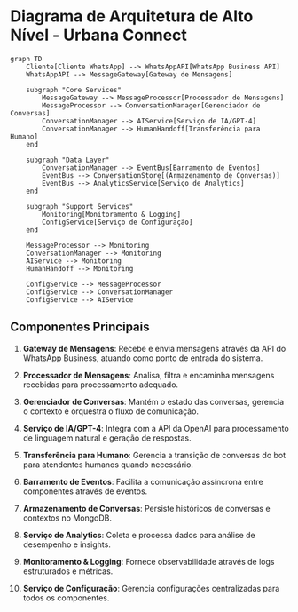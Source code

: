 # Diagrama de Arquitetura de Alto Nível - Urbana Connect

```mermaid
graph TD
    Cliente[Cliente WhatsApp] --> WhatsAppAPI[WhatsApp Business API]
    WhatsAppAPI --> MessageGateway[Gateway de Mensagens]
    
    subgraph "Core Services"
        MessageGateway --> MessageProcessor[Processador de Mensagens]
        MessageProcessor --> ConversationManager[Gerenciador de Conversas]
        ConversationManager --> AIService[Serviço de IA/GPT-4]
        ConversationManager --> HumanHandoff[Transferência para Humano]
    end
    
    subgraph "Data Layer"
        ConversationManager --> EventBus[Barramento de Eventos]
        EventBus --> ConversationStore[(Armazenamento de Conversas)]
        EventBus --> AnalyticsService[Serviço de Analytics]
    end
    
    subgraph "Support Services"
        Monitoring[Monitoramento & Logging]
        ConfigService[Serviço de Configuração]
    end
    
    MessageProcessor --> Monitoring
    ConversationManager --> Monitoring
    AIService --> Monitoring
    HumanHandoff --> Monitoring
    
    ConfigService --> MessageProcessor
    ConfigService --> ConversationManager
    ConfigService --> AIService
```

## Componentes Principais

1. **Gateway de Mensagens**: Recebe e envia mensagens através da API do WhatsApp Business, atuando como ponto de entrada do sistema.

2. **Processador de Mensagens**: Analisa, filtra e encaminha mensagens recebidas para processamento adequado.

3. **Gerenciador de Conversas**: Mantém o estado das conversas, gerencia o contexto e orquestra o fluxo de comunicação.

4. **Serviço de IA/GPT-4**: Integra com a API da OpenAI para processamento de linguagem natural e geração de respostas.

5. **Transferência para Humano**: Gerencia a transição de conversas do bot para atendentes humanos quando necessário.

6. **Barramento de Eventos**: Facilita a comunicação assíncrona entre componentes através de eventos.

7. **Armazenamento de Conversas**: Persiste históricos de conversas e contextos no MongoDB.

8. **Serviço de Analytics**: Coleta e processa dados para análise de desempenho e insights.

9. **Monitoramento & Logging**: Fornece observabilidade através de logs estruturados e métricas.

10. **Serviço de Configuração**: Gerencia configurações centralizadas para todos os componentes. 
